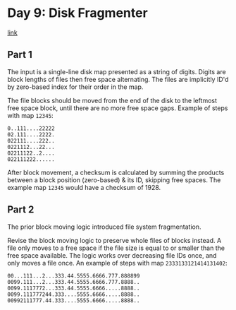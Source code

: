 # Day 9: Disk Fragmenter

[link](https://adventofcode.com/2024/day/9)

## Part 1

The input is a single-line disk map presented as a string of digits. Digits are block lengths of files then free space alternating. The files are implicitly ID'd by zero-based index for their order in the map.

The file blocks should be moved from the end of the disk to the leftmost free space block, until there are no more free space gaps. Example of steps with map `12345`:

```
0..111....22222
02.111....2222.
022111....222..
0221112...22...
02211122..2....
022111222......
```

After block movement, a checksum is calculated by summing the products between a block position (zero-based) & its ID, skipping free spaces. The example map `12345` would have a checksum of 1928.

## Part 2

The prior block moving logic introduced file system fragmentation.

Revise the block moving logic to preserve whole files of blocks instead. A file only moves to a free space if the file size is equal to or smaller than the free space available. The logic works over decreasing file IDs once, and only moves a file once. An example of steps with map `2333133121414131402`:

```
00...111...2...333.44.5555.6666.777.888899
0099.111...2...333.44.5555.6666.777.8888..
0099.1117772...333.44.5555.6666.....8888..
0099.111777244.333....5555.6666.....8888..
00992111777.44.333....5555.6666.....8888..
```
